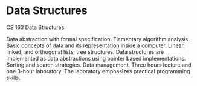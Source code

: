 # Data Structures

CS 163 Data Structures

Data abstraction with formal specification. Elementary algorithm analysis. Basic concepts of data and its representation inside a computer. Linear, linked, and orthogonal lists; tree structures. Data structures are implemented as data abstractions using pointer based implementations. Sorting and search strategies. Data management. Three hours lecture and one 3-hour laboratory. The laboratory emphasizes practical programming skills.

